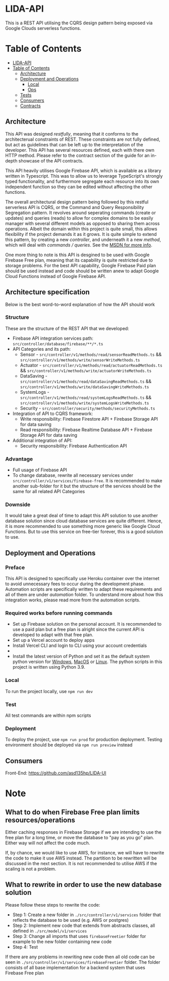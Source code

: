 # LIDA-API

This is a REST API utilising the CQRS design pattern being exposed via Google Clouds serverless functions.

# Table of Contents

- [LIDA-API](#lida-api)
- [Table of Contents](#table-of-contents)
	- [Architecture](#architecture)
	- [Deployment and Operations](#deployment-and-operations)
		- [Local](#local)
		- [Ops](#ops)
	- [Tests](#tests)
	- [Consumers](#consumers)
	- [Contracts](#contracts)

## Architecture

This API was designed *restfully*, meaning that it conforms to the architecterual constraints of REST. These constraints are not fully defined, but act as guidelines that can be left up to the interpretation of the developer. This API has several resources defined, each with there own HTTP method. Please refer to the contract section of the guide for an in-depth showcase of the API contracts.

This API heavily utilises Google Firebase API, which is available as a library written in Typescript. This was to allow us to leverage TypeScript's strongly typed functionality, and furthermore segregate each resource into its own independent function so they can be edited without affecting the other functions.

The overall architectural design pattern being followed by this restful serverless API is CQRS, or the Command and Query Responsibility Segregation pattern. It revolves around seperating commands (create or updates) and queries (reads) to allow for complex domains to be easily manager with several different models as opposed to sharing them across operations. Albeit the domain within this project is quite small, this allows flexibility if the project demands it as it grows. It is quite simple to extend this pattern, by creating a new *controller*, and underneath it a new *method*, which will deal with *commands / queries*. See the [MSDN for more info](https://docs.microsoft.com/en-us/azure/architecture/patterns/cqrs).

One more thing to note is this API is desgined to be used with Google Firebase Free plan, meaning that its capability is quite restricted due to storage problems. For the best API capability, Google Firebase Paid plan should be used instead and code should be written anew to adapt Google Cloud Functions instead of Google Firebase API.

## Architecture specification
Below is the best word-to-word explanation of how the API should work
### Structure
These are the structure of the REST API that we developed:

- Firebase API integration services path: `src/controller/database/firebase/**/*.ts`
- API Categories and its path:
	- Sensor - `src/controller/v1/methods/read/sensorReadMethods.ts` && `src/controller/v1/methods/write/sensorWriteMethods.ts`
	- Actuator - `src/controller/v1/methods/read/actuatorReadMethods.ts` && `src/controller/v1/methods/write/actuatorWriteMethods.ts`
	- DataSaving - `src/controller/v1/methods/read/dataSavingReadMethods.ts` && `src/controller/v1/methods/write/dataSavingWriteMethods.ts`
	- SystemLogs - `src/controller/v1/methods/read/systemLogsReadMethods.ts` && `src/controller/v1/methods/write/systemLogsWriteMethods.ts`
	- Security - `src/controller/security/methods/securityMethods.ts`
- Integration of API to CQRS framework:
	- Write responsibility: Firebase Firestore API + Firebase Storage API for data saving
	- Read responsibility: Firebase Realtime Database API + Firebase Storage API for data saving
- Additional integration of API:
	- Security responsibility: Firebase Authentication API
### Advantage
- Full usage of Firebase API
- To change database, rewrite all necessary services under `src/controller/v1/services/firebase-free`. It is recommended to make another sub-folder for it but the structure of the services should be the same for all related API Categories
### Downside
It would take a great deal of time to adapt this API solution to use another database solution since cloud database services are quite different. Hence, it is more recommended to use something more generic like Google Cloud Functions. But to use this service on free-tier forever, this is a good solution to use.


## Deployment and Operations

### Preface
This API is designed to specifically use Heroku container over the internet to avoid unnecessary fees to occur during the development phase. Automation scripts are specifically written to adapt these requirements and all of them are under *automation* folder. To understand more about how this integration works, please read more from the automation scripts.

### Required works before running commands
- Set up Firebase solution on the personal account. It is recommended to use a paid plan but a free plan is alright since the current API is developed to adapt with that free plan.
- Set up a Vercel account to deploy apps
- Install Vercel CLI and login to CLI using your account credentials
- 
- Install the latest version of Python and set it as the default system python version for [Windows](https://stackoverflow.com/questions/5087831/how-should-i-set-default-python-version-in-windows), [MacOS](https://stackoverflow.com/questions/5846167/how-to-change-default-python-version) or [Linux](https://unix.stackexchange.com/questions/410579/change-the-python3-default-version-in-ubuntu). The python scripts in this project is written using Python 3.9.

### Local 
To run the project locally, use `npm run dev`

### Test
All test commands are within npm scripts

### Deployment
To deploy the project, use `npm run prod` for production deployment. Testing environment should be deployed via `npm run preview` instead

## Consumers
Front-End: https://github.com/asd135hp/LIDA-UI

# Note
## What to do when Firebase Free plan limits resources/operations
Either caching responses in Firebase Storage if we are intending to use the free plan for a long time, or move the database to
"pay as you go" plan. Either way will not affect the code much.

If, by chance, we would like to use AWS, for instance, we will have to rewrite the code to make it use AWS instead. The partition
to be rewritten will be discussed in the next section. It is not recommended to utilise AWS if the scaling is not a problem.

## What to rewrite in order to use the new database solution
Please follow these steps to rewrite the code:
- Step 1: Create a new folder in `./src/controller/v1/services` folder that reflects the database to be used (e.g. AWS or postgres)
- Step 2: Implement new code that extends from abstracts classes, all defined in `./src/model/v1/services`
- Step 3: Change all imports that uses `firebaseFreetier` folder for example to the new folder containing new code
- Step 4: Test

If there are any problems in rewriting new code then all old code can be seen in `./src/controller/v1/services/firebaseFreetier` folder.
The folder consists of all base implementation for a backend system that uses Firebase Free plan